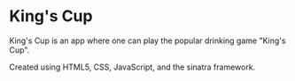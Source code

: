 King's Cup
=============

King's Cup is an app where one can play the popular drinking game "King's Cup".

Created using HTML5, CSS, JavaScript, and the sinatra framework.
